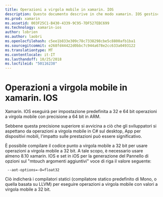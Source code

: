 ```yaml
---
title: Operazioni a virgola mobile in xamarin. IOS
description: Questo documento descrive in che modo xamarin. IOS gestisce 32 bit e a 64 bit di precisione operazioni a virgola mobile e illustra associato impatto sulle prestazioni.
ms.prod: xamarin
ms.assetid: 003F25C1-B430-4339-9C95-7DF527EBC699
ms.technology: xamarin-ios
author: lobrien
ms.author: laobri
ms.openlocfilehash: c5ee1b833e309c78c7338298cbe5c8800afb1ba1
ms.sourcegitcommit: e268fd44422d0bbc7c944a678e2cc633a0493122
ms.translationtype: MT
ms.contentlocale: it-IT
ms.lasthandoff: 10/25/2018
ms.locfileid: "50116238"
---
```

# <a name="floating-point-operations-in-xamarinios"></a>Operazioni a virgola mobile in xamarin. IOS

Xamarin. IOS eseguirà per impostazione predefinita a 32 e 64 bit operazioni a virgola mobile con precisione a 64 bit in ARM.  

Sebbene questa precisione superiore si avvicina a ciò che gli sviluppatori si aspettano da operazioni a virgola mobile in C# sul desktop, App per dispositivi mobili, l'impatto sulle prestazioni può essere significativo.

È possibile compilare il codice punto a virgola mobile a 32 bit per usare operazioni a virgola mobile a 32 bit.  A tale scopo, è necessario usare almeno 8.10 xamarin. IOS e set in iOS per la generazione del Pannello di opzioni sul "mtouch argomenti aggiuntivi" voce di riga il valore seguente:

     --aot-options=-O=float32

Ciò indicherà i compilatori statici (compilatore statico predefinito di Mono, o quella basata su LLVM) per eseguire operazioni a virgola mobile con valori a virgola mobile a 32 bit.
